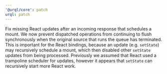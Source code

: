 ```yaml
---
'@urql/core': patch
urql: patch
---
```


Fix missing React updates after an incoming response that schedules a mount. We now prevent dispatched operations from continuing to flush synchronously when the original source that runs the queue has terminated. This is important for the React bindings, because an update (e.g. `setState`) may recursively schedule a mount, which then disabled other `setState` updates from being processed. Previously we assumed that React used a trampoline scheduler for updates, however it appears that `setState` can recursively start more React work.

